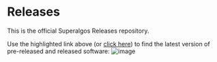 # Releases
This is the official Superalgos Releases repository. 

Use the highlighted link above (or [click here](https://github.com/Superalgos/Releases/releases)) to find the latest version of pre-released and released software:
![image](https://user-images.githubusercontent.com/13994516/62930757-555ae680-bdbd-11e9-8278-b885dc5c8cfb.png)


